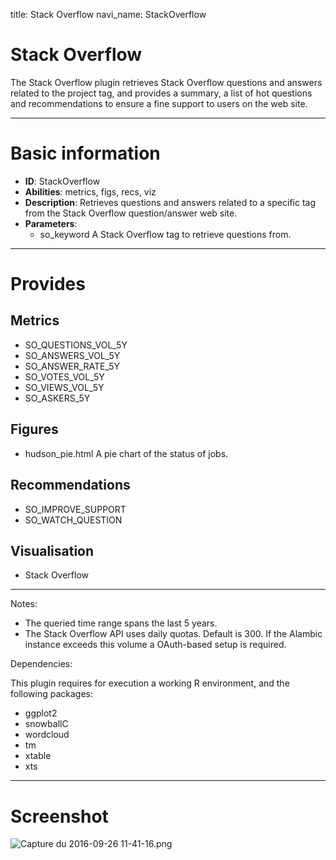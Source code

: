 title: Stack Overflow
navi_name: StackOverflow


# Stack Overflow

The Stack Overflow plugin retrieves Stack Overflow questions and answers related to the project tag, and provides a summary, a list of hot questions and recommendations to ensure a fine support to users on the web site.

----

# Basic information

* **ID**: StackOverflow
* **Abilities**: metrics, figs, recs, viz
* **Description**:
  Retrieves questions and answers related to a specific tag from the Stack Overflow question/answer web site.
* **Parameters**:
    * so_keyword A Stack Overflow tag to retrieve questions from.

-----

# Provides

## Metrics

* SO_QUESTIONS_VOL_5Y
* SO_ANSWERS_VOL_5Y
* SO_ANSWER_RATE_5Y
* SO_VOTES_VOL_5Y
* SO_VIEWS_VOL_5Y
* SO_ASKERS_5Y

## Figures

* hudson_pie.html A pie chart of the status of jobs.

## Recommendations

* SO_IMPROVE_SUPPORT
* SO_WATCH_QUESTION

## Visualisation

* Stack Overflow

-----

Notes:

* The queried time range spans the last 5 years.
* The Stack Overflow API uses daily quotas. Default is 300. If the Alambic instance exceeds this volume a OAuth-based setup is required.

Dependencies:

This plugin requires for execution a working R environment, and the following packages:

* ggplot2
* snowballC
* wordcloud
* tm
* xtable
* xts

-----

# Screenshot

![Capture du 2016-09-26 11-41-16.png](/images/Capture%20du%202016-09-26%2011-41-16.png)
